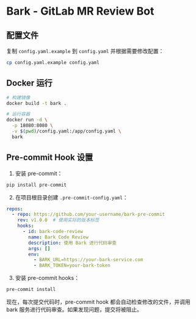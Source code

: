 # Bark - GitLab MR Review Bot


## 配置文件

复制 `config.yaml.example` 到 `config.yaml` 并根据需要修改配置：

```bash
cp config.yaml.example config.yaml
```

## Docker 运行

```bash
# 构建镜像
docker build -t bark .

# 运行容器
docker run -d \
  -p 18080:8080 \
  -v $(pwd)/config.yaml:/app/config.yaml \
  bark
```

## Pre-commit Hook 设置

1. 安装 pre-commit：
```bash
pip install pre-commit
```

2. 在项目根目录创建 `.pre-commit-config.yaml`：
```yaml
repos:
  - repo: https://github.com/your-username/bark-pre-commit
    rev: v1.0.0  # 使用实际的版本标签
    hooks:
      - id: bark-code-review
        name: Bark Code Review
        description: 使用 Bark 进行代码审查
        args: []
        env:
          - BARK_URL=https://your-bark-service.com
          - BARK_TOKEN=your-bark-token
```

3. 安装 pre-commit hooks：
```bash
pre-commit install
```

现在，每次提交代码时，pre-commit hook 都会自动检查修改的文件，并调用 bark 服务进行代码审查。如果发现问题，提交将被阻止。
